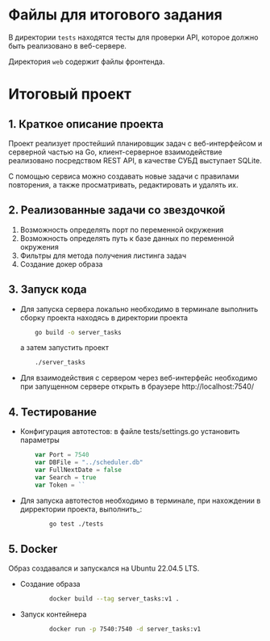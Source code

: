 # Файлы для итогового задания

В директории `tests` находятся тесты для проверки API, которое должно быть реализовано в веб-сервере.

Директория `web` содержит файлы фронтенда.

# Итоговый проект

## 1. Краткое описание проекта
Проект реализует простейший планировщик задач с веб-интерфейсом и серверной частью на Go, клиент-серверное взаимодействие реализовано посредством REST API, в качестве СУБД выступает SQLite.

С помощью сервиса можно создавать новые задачи с правилами повторения, а также просматривать, редактировать и удалять их.

## 2. Реализованные задачи со звездочкой
1. Возможность определять порт по переменной окружения
2. Возможность определять путь к базе данных по переменной окружения
3. Фильтры для метода получения листинга задач
4. Создание докер образа

## 3. Запуск кода
 - Для запуска сервера локально необходимо в терминале выполнить сборку проекта находясь в директории проекта
    ```sh
        go build -o server_tasks
    ```
    а затем запустить проект
    ```sh
        ./server_tasks
    ```
 - Для взаимодействия с сервером через веб-интерфейс необходимо при запущенном сервере открыть в браузере
http://localhost:7540/

## 4. Тестирование
- Конфигурация автотестов: в файле tests/settings.go установить параметры
    ```go
        var Port = 7540
        var DBFile = "../scheduler.db"
        var FullNextDate = false
        var Search = true
        var Token = ``
    ```
- Для запуска автотестов необходимо в терминале, при нахождении в дирректории проекта, выполнить_:
    ```sh
            go test ./tests
    ```

## 5. Docker
Образ создавался и запускался на  Ubuntu 22.04.5 LTS.
- Создание образа
    ```sh
            docker build --tag server_tasks:v1 .
    ```
- Запуск контейнера 
    ```sh
            docker run -p 7540:7540 -d server_tasks:v1
    ```